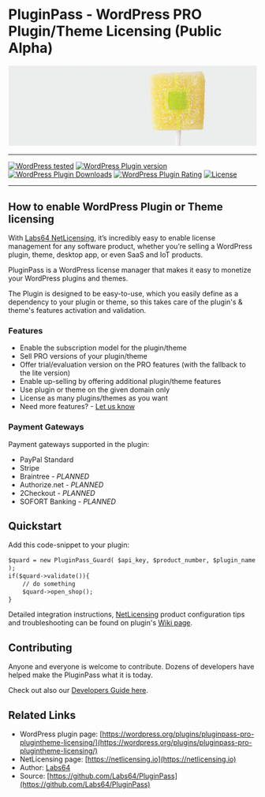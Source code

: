 # PluginPass - WordPress PRO Plugin/Theme Licensing (Public Alpha)

<p align="center"><img src="https://raw.githubusercontent.com/Labs64/PluginPass/master/assets/banner-772x250.png" alt="PluginPass - WordPress PRO Plugin/Theme Licensing"></p>

---

[![WordPress tested](https://img.shields.io/wordpress/v/pluginpass-pro-plugintheme-licensing.svg?style=flat-square)](https://wordpress.org/plugins/PluginPass/)
[![WordPress Plugin version](https://img.shields.io/wordpress/plugin/v/pluginpass-pro-plugintheme-licensing.svg?style=flat-square)](https://wordpress.org/plugins/PluginPass/)
[![WordPress Plugin Downloads](https://img.shields.io/wordpress/plugin/dt/pluginpass-pro-plugintheme-licensing.svg?style=flat-square)](https://wordpress.org/plugins/PluginPass/)
[![WordPress Plugin Rating](https://img.shields.io/wordpress/plugin/r/pluginpass-pro-plugintheme-licensing.svg?style=flat-square)](https://wordpress.org/plugins/PluginPass/)
[![License](https://img.shields.io/badge/license-GPLv2-red.svg?style=flat-square)](https://opensource.org/licenses/GPL-2.0)


---

## How to enable WordPress Plugin or Theme licensing

With [Labs64 NetLicensing](https://netlicensing.io), it’s incredibly easy to enable license management for any software product, whether you’re selling a WordPress plugin, theme, desktop app, or even SaaS and IoT products.

PluginPass is a WordPress license manager that makes it easy to monetize your WordPress plugins and themes.

The Plugin is designed to be easy-to-use, which you easily define as a dependency to your plugin or theme, so this takes care of the plugin's & theme's features activation and validation.

### Features

* Enable the subscription model for the plugin/theme
* Sell PRO versions of your plugin/theme
* Offer trial/evaluation version on the PRO features (with the fallback to the lite version)
* Enable up-selling by offering additional plugin/theme features
* Use plugin or theme on the given domain only
* License as many plugins/themes as you want
* Need more features? - [Let us know](https://github.com/Labs64/PluginPass/issues)

### Payment Gateways

Payment gateways supported in the plugin:

* PayPal Standard
* Stripe
* Braintree - *PLANNED*
* Authorize.net - *PLANNED*
* 2Checkout - *PLANNED*
* SOFORT Banking - *PLANNED*

## Quickstart

Add this code-snippet to your plugin:
```
$quard = new PluginPass_Guard( $api_key, $product_number, $plugin_name );
if($quard->validate()){
    // do something
    $quard->open_shop();
}
```

Detailed integration instructions, [ NetLicensing](https://netlicensing.io) product configuration tips and troubleshooting can be found on plugin's [Wiki page](https://github.com/Labs64/PluginPass/wiki).


## Contributing

Anyone and everyone is welcome to contribute. Dozens of developers have helped make the PluginPass what it is today.

Check out also our [Developers Guide here](https://github.com/Labs64/PluginPass/wiki/Developers-Guide).


## Related Links

* WordPress plugin page: [https://wordpress.org/plugins/pluginpass-pro-plugintheme-licensing/](https://wordpress.org/plugins/pluginpass-pro-plugintheme-licensing/)
* NetLicensing page: [https://netlicensing.io](https://netlicensing.io)
* Author: [Labs64](https://www.labs64.com)
* Source: [https://github.com/Labs64/PluginPass](https://github.com/Labs64/PluginPass)
